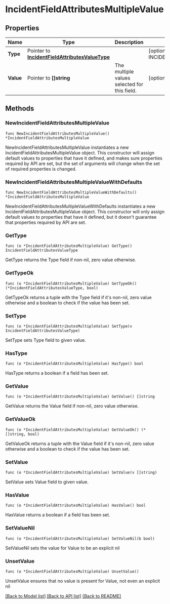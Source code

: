 # IncidentFieldAttributesMultipleValue

## Properties

Name | Type | Description | Notes
---- | ---- | ----------- | ------
**Type** | Pointer to [**IncidentFieldAttributesValueType**](IncidentFieldAttributesValueType.md) |  | [optional] [default to INCIDENTFIELDATTRIBUTESVALUETYPE_MULTISELECT]
**Value** | Pointer to **[]string** | The multiple values selected for this field. | [optional] 

## Methods

### NewIncidentFieldAttributesMultipleValue

`func NewIncidentFieldAttributesMultipleValue() *IncidentFieldAttributesMultipleValue`

NewIncidentFieldAttributesMultipleValue instantiates a new IncidentFieldAttributesMultipleValue object.
This constructor will assign default values to properties that have it defined,
and makes sure properties required by API are set, but the set of arguments
will change when the set of required properties is changed.

### NewIncidentFieldAttributesMultipleValueWithDefaults

`func NewIncidentFieldAttributesMultipleValueWithDefaults() *IncidentFieldAttributesMultipleValue`

NewIncidentFieldAttributesMultipleValueWithDefaults instantiates a new IncidentFieldAttributesMultipleValue object.
This constructor will only assign default values to properties that have it defined,
but it doesn't guarantee that properties required by API are set.

### GetType

`func (o *IncidentFieldAttributesMultipleValue) GetType() IncidentFieldAttributesValueType`

GetType returns the Type field if non-nil, zero value otherwise.

### GetTypeOk

`func (o *IncidentFieldAttributesMultipleValue) GetTypeOk() (*IncidentFieldAttributesValueType, bool)`

GetTypeOk returns a tuple with the Type field if it's non-nil, zero value otherwise
and a boolean to check if the value has been set.

### SetType

`func (o *IncidentFieldAttributesMultipleValue) SetType(v IncidentFieldAttributesValueType)`

SetType sets Type field to given value.

### HasType

`func (o *IncidentFieldAttributesMultipleValue) HasType() bool`

HasType returns a boolean if a field has been set.

### GetValue

`func (o *IncidentFieldAttributesMultipleValue) GetValue() []string`

GetValue returns the Value field if non-nil, zero value otherwise.

### GetValueOk

`func (o *IncidentFieldAttributesMultipleValue) GetValueOk() (*[]string, bool)`

GetValueOk returns a tuple with the Value field if it's non-nil, zero value otherwise
and a boolean to check if the value has been set.

### SetValue

`func (o *IncidentFieldAttributesMultipleValue) SetValue(v []string)`

SetValue sets Value field to given value.

### HasValue

`func (o *IncidentFieldAttributesMultipleValue) HasValue() bool`

HasValue returns a boolean if a field has been set.

### SetValueNil

`func (o *IncidentFieldAttributesMultipleValue) SetValueNil(b bool)`

 SetValueNil sets the value for Value to be an explicit nil

### UnsetValue
`func (o *IncidentFieldAttributesMultipleValue) UnsetValue()`

UnsetValue ensures that no value is present for Value, not even an explicit nil

[[Back to Model list]](../README.md#documentation-for-models) [[Back to API list]](../README.md#documentation-for-api-endpoints) [[Back to README]](../README.md)


